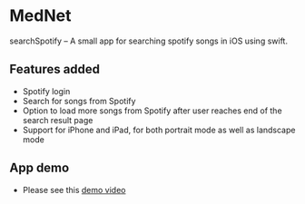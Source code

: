 # MedNet

searchSpotify – A small app for searching spotify songs in iOS using swift.

## Features added
- Spotify login
- Search for songs from Spotify
- Option to load more songs from Spotify after user reaches end of the search result page
- Support for iPhone and iPad, for both portrait mode as well as landscape mode

## App demo

- Please see this [demo video](https://github.com/himi1/searchSpotify/blob/master/appvideo1080p.mp4)
